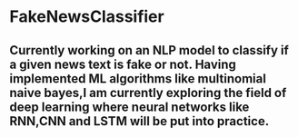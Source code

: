# FakeNewsClassifier

## Currently working on an NLP model to classify if a given news text is fake or not. Having implemented ML algorithms like multinomial naive bayes,I am currently exploring the field of deep learning where neural networks like RNN,CNN and LSTM will be put into practice.

